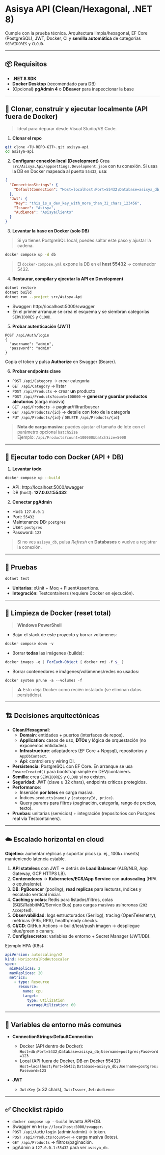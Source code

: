 # Asisya API (Clean/Hexagonal, .NET 8)

Cumple con la prueba técnica. Arquitectura limpia/hexagonal, EF Core (PostgreSQL), JWT, Docker, CI y **semilla automática** de categorías `SERVIDORES` y `CLOUD`.

---

## 📦 Requisitos
- **.NET 8 SDK**
- **Docker Desktop** (recomendado para DB)
- (Opcional) **pgAdmin 4** o **DBeaver** para inspeccionar la base

---

## 🚀 Clonar, construir y ejecutar **localmente** (API fuera de Docker)

> Ideal para depurar desde Visual Studio/VS Code.

1) **Clonar el repo**
```bash
git clone <TU-REPO-GIT>.git asisya-api
cd asisya-api
```

2) **Configurar conexión local (Development)**
Crea `src/Asisya.Api/appsettings.Development.json` con tu conexión. Si usas la DB en Docker mapeada al puerto `55432`, usa:
```json
{
  "ConnectionStrings": {
    "DefaultConnection": "Host=localhost;Port=55432;Database=asisya_db;Username=postgres;Password=123"
  },
  "Jwt": {
    "Key": "this_is_a_dev_key_with_more_than_32_chars_123456",
    "Issuer": "Asisya",
    "Audience": "AsisyaClients"
  }
}
```

3) **Levantar la base en Docker (solo DB)**
> Si ya tienes PostgreSQL local, puedes saltar este paso y ajustar la cadena.
```bash
docker compose up -d db
```
> El `docker-compose.yml` expone la DB en el **host 55432** → contenedor 5432.

4) **Restaurar, compilar y ejecutar la API en Development**
```bash
dotnet restore
dotnet build
dotnet run --project src/Asisya.Api
```
- Swagger: http://localhost:5000/swagger
- En el primer arranque se crea el esquema y se siembran categorías `SERVIDORES` y `CLOUD`.

5) **Probar autenticación (JWT)**
```http
POST /api/Auth/login
{
  "username": "admin",
  "password": "admin"
}
```
Copia el token y pulsa **Authorize** en Swagger (Bearer).

6) **Probar endpoints clave**
- `POST /api/Category` → crear categoría
- `GET /api/Category` → listar
- `POST /api/Products` → crear **un** producto
- `POST /api/Products?count=100000` → **generar y guardar productos aleatorios** (carga masiva)
- `GET /api/Products` → paginar/filtrar/buscar
- `GET /api/Products/{id}` → detalle con foto de la categoría
- `PUT /api/Products/{id}` / `DELETE /api/Products/{id}`

> **Nota de carga masiva**: puedes ajustar el tamaño de lote con el parámetro opcional `batchSize`  
> Ejemplo: `/api/Products?count=100000&batchSize=5000`

---

## 🐳 Ejecutar **todo con Docker** (API + DB)

1) **Levantar todo**
```bash
docker compose up --build
```
- API: http://localhost:5000/swagger
- DB (host): **127.0.0.1:55432**

2) **Conectar pgAdmin**
- Host: `127.0.0.1`
- Port: `55432`
- Maintenance DB: `postgres`
- User: `postgres`
- Password: `123`

> Si no ves `asisya_db`, pulsa *Refresh* en **Databases** o vuelve a registrar la conexión.

---

## 🧪 Pruebas

```bash
dotnet test
```
- **Unitarias**: xUnit + Moq + FluentAssertions.  
- **Integración**: Testcontainers (requiere Docker en ejecución).

---

## 🧰 Limpieza de Docker (reset total)

> **Windows PowerShell**

- Bajar el stack de este proyecto y borrar volúmenes:
```powershell
docker compose down -v
```

- Borrar **todas** las imágenes (builds):
```powershell
docker images -q | ForEach-Object { docker rmi -f $_ }
```

- Borrar contenedores e imágenes/volúmenes/redes no usados:
```powershell
docker system prune -a --volumes -f
```

> ⚠️ Esto deja Docker como recién instalado (se eliminan datos persistidos).

---

## 🏗️ Decisiones arquitectónicas

- **Clean/Hexagonal**:  
  - **Domain**: entidades + puertos (interfaces de repos).
  - **Application**: casos de uso, **DTOs** y lógica de orquestación (no exponemos entidades).
  - **Infrastructure**: adaptadores (EF Core + Npgsql), repositorios y `AppDbContext`.
  - **Api**: controllers y wiring DI.
- **Persistencia**: PostgreSQL con EF Core. En arranque se usa `EnsureCreated()` para bootstrap simple en DEV/containers.  
- **Semilla**: crea `SERVIDORES` y `CLOUD` si no existen.
- **Seguridad**: JWT (clave ≥ 32 chars), endpoints críticos protegidos.
- **Performance**:
  - Inserción **por lotes** en carga masiva.
  - Índices `products(name)` y `(categoryId, price)`.
  - Query params para filtros (paginación, categoría, rango de precios, texto).
- **Pruebas**: unitarias (servicios) + integración (repositorios con Postgres real vía Testcontainers).

---

## ☁️ Escalado horizontal en cloud

**Objetivo**: aumentar réplicas y soportar picos (p. ej., 100k+ inserts) manteniendo latencia estable.

1. **API stateless** con JWT → detrás de **Load Balancer** (ALB/NLB, App Gateway, GCP HTTPS LB).  
2. **Contenedores** → **Kubernetes/ECS/App Service** con **autoscaling** (HPA o equivalente).  
3. **DB**: **PgBouncer** (pooling), **read replicas** para lecturas, índices y escalado vertical inicial.  
4. **Caching y colas**: Redis para listados/filtros, colas (SQS/RabbitMQ/Service Bus) para cargas masivas asíncronas (`202 Accepted`).  
5. **Observabilidad**: logs estructurados (Serilog), tracing (OpenTelemetry), métricas (P95, RPS), health/ready checks.  
6. **CI/CD**: GitHub Actions → build/test/push imagen → despliegue blue/green o canary.  
7. **Config/secretos**: variables de entorno + Secret Manager (JWT/DB).

Ejemplo HPA (K8s):
```yaml
apiVersion: autoscaling/v2
kind: HorizontalPodAutoscaler
spec:
  minReplicas: 2
  maxReplicas: 20
  metrics:
    - type: Resource
      resource:
        name: cpu
        target:
          type: Utilization
          averageUtilization: 60
```

---

## 🔐 Variables de entorno más comunes

- **ConnectionStrings:DefaultConnection**  
  - Docker (API dentro de Docker): `Host=db;Port=5432;Database=asisya_db;Username=postgres;Password=123`  
  - Local (API fuera de Docker, DB en Docker 55432): `Host=localhost;Port=55432;Database=asisya_db;Username=postgres;Password=123`

- **JWT**  
  - `Jwt:Key` (≥ 32 chars), `Jwt:Issuer`, `Jwt:Audience`

---

## ✅ Checklist rápido
- `docker compose up --build` levanta API+DB.  
- Swagger en `http://localhost:5000/swagger`.  
- `POST /api/Auth/login` (admin/admin) → token.  
- `POST /api/Products?count=N` → carga masiva (lotes).  
- `GET /api/Products` → filtros/paginación.  
- pgAdmin a `127.0.0.1:55432` para ver `asisya_db`.

